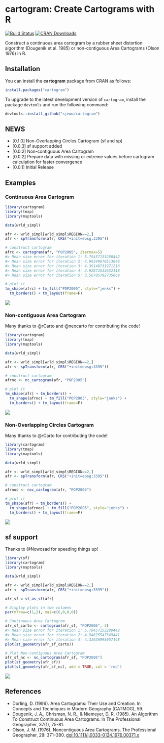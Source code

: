 cartogram: Create Cartograms with R
================

[![Build
Status](https://travis-ci.org/sjewo/cartogram.svg?branch=master)](https://travis-ci.org/sjewo/cartogram)
[![CRAN
Downloads](http://cranlogs.r-pkg.org/badges/cartogram)](https://cran.r-project.org/package=cartogram)

Construct a continuous area cartogram by a rubber sheet distortion
algorithm (Dougenik et al. 1985) or non-contiguous Area Cartograms
(Olson 1976) in R.

## Installation

You can install the **cartogram** package from CRAN as follows:

``` r
install.packages("cartogram")
```

To upgrade to the latest development version of `cartogram`, install the
package `devtools` and run the following command:

``` r
devtools::install_github("sjewo/cartogram")
```

## NEWS

  - \[0.1.0\] Non-Overlapping Circles Cartogram (sf and sp)
  - \[0.0.3\] sf support added
  - \[0.0.2\] Non-contiguous Area Cartogram
  - \[0.0.2\] Prepare data with missing or extreme values before
    cartogram calculation for faster convergence
  - \[0.0.1\] Initial Release

## Examples

### Continuous Area Cartogram

``` r
library(cartogram)
library(tmap)
library(maptools)

data(wrld_simpl)

afr <- wrld_simpl[wrld_simpl$REGION==2,]
afr <- spTransform(afr, CRS("+init=epsg:3395"))

# construct cartogram
afrc <- cartogram(afr, "POP2005", itermax=5)
#> Mean size error for iteration 1: 5.79457153280442
#> Mean size error for iteration 2: 4.99349670513046
#> Mean size error for iteration 3: 4.39148731971216
#> Mean size error for iteration 4: 3.92873533652118
#> Mean size error for iteration 5: 3.56785782735669

# plot it
tm_shape(afrc) + tm_fill("POP2005", style="jenks") + 
  tm_borders() + tm_layout(frame=F)
```

![](tools/readme/README-carto-1.png)<!-- -->

### Non-contiguous Area Cartogram

Many thanks to @rCarto and @neocarto for contributing the code\!

``` r
library(cartogram)
library(tmap)
library(maptools)

data(wrld_simpl)

afr <- wrld_simpl[wrld_simpl$REGION==2,]
afr <- spTransform(afr, CRS("+init=epsg:3395"))

# construct cartogram
afrnc <- nc_cartogram(afr, "POP2005")

# plot it
tm_shape(afr) + tm_borders() + 
  tm_shape(afrnc) + tm_fill("POP2005", style="jenks") + 
  tm_borders() + tm_layout(frame=F)
```

![](tools/readme/README-nc-1.png)<!-- -->

### Non-Overlapping Circles Cartogram

Many thanks to @rCarto for contributing the code\!

``` r
library(cartogram)
library(tmap)
library(maptools)

data(wrld_simpl)

afr <- wrld_simpl[wrld_simpl$REGION==2,]
afr <- spTransform(afr, CRS("+init=epsg:3395"))

# construct cartogram
afrnoc <- noc_cartogram(afr, "POP2005")

# plot it
tm_shape(afr) + tm_borders() + 
  tm_shape(afrnoc) + tm_fill("POP2005", style="jenks") + 
  tm_borders() + tm_layout(frame=F)
```

![](tools/readme/README-noc-1.png)<!-- -->

## sf support

Thanks to @Nowosad for speeding things up\!

``` r
library(sf)
library(cartogram)
library(maptools)

data(wrld_simpl)

afr <- wrld_simpl[wrld_simpl$REGION==2,]
afr <- spTransform(afr, CRS("+init=epsg:3395"))

afr_sf = st_as_sf(afr)

# Display plots in two columns
par(mfrow=c(1,2), mai=c(0,0,0,0))

# Continuous Area Cartogram
afr_sf_carto <- cartogram(afr_sf, "POP2005", 3)
#> Mean size error for iteration 1: 5.79457153280442
#> Mean size error for iteration 2: 4.94825547349441
#> Mean size error for iteration 3: 4.32626995057148
plot(st_geometry(afr_sf_carto))

# Plot Non-contiguous Area Cartogram
afr_sf_nc <- nc_cartogram(afr_sf, "POP2005")
plot(st_geometry(afr_sf))
plot(st_geometry(afr_sf_nc), add = TRUE, col = 'red')
```

![](tools/readme/README-sfsupport-1.png)<!-- -->

## References

  - Dorling, D. (1996). Area Cartograms: Their Use and Creation. In
    Concepts and Techniques in Modern Geography (CATMOG), 59.
  - Dougenik, J. A., Chrisman, N. R., & Niemeyer, D. R. (1985). An
    Algorithm To Construct Continuous Area Cartograms. In The
    Professional Geographer, 37(1), 75-81.
  - Olson, J. M. (1976), Noncontiguous Area Cartograms. The Professional
    Geographer, 28: 371–380. <doi:10.1111/j.0033-0124.1976.00371.x>
